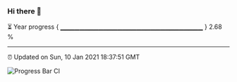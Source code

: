 ### Hi there 👋

⏳ Year progress { ▁▁▁▁▁▁▁▁▁▁▁▁▁▁▁▁▁▁▁▁▁▁▁▁▁▁▁▁▁▁ } 2.68 %

---

⏰ Updated on Sun, 10 Jan 2021 18:37:51 GMT

![Progress Bar CI](https://github.com/liununu/liununu/workflows/Progress%20Bar%20CI/badge.svg)

